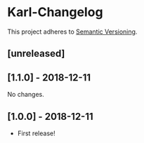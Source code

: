# Karl-Changelog

This project adheres to [Semantic Versioning](http://semver.org/).

## [unreleased]

## [1.1.0] - 2018-12-11

No changes.

## [1.0.0] - 2018-12-11

- First release!
